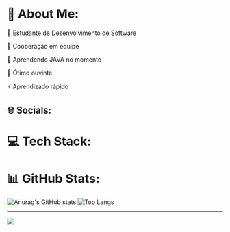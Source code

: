 # 💫 About Me:

🔭 Estudante de Desenvolvimento de Software

🤝 Cooperação em equipe

🌱 Aprendendo JAVA no momento

💬 Ótimo ouvinte

⚡ Aprendizado rápido


## 🌐 Socials:


# 💻 Tech Stack:


# 📊 GitHub Stats:


![Anurag's GitHub stats](https://github-readme-stats.vercel.app/api?username=Schuab3000s&show_icons=true&theme=gotham&include_all_commits=true&card_width=300)
![Top Langs](https://github-readme-stats.vercel.app/api/top-langs/?username=Schuab3000s&hide_progress=false&layout=compact&theme=gotham&card_width=300)

---
[![](https://visitcount.itsvg.in/api?id=Schuab3000s&icon=0&color=0)](https://visitcount.itsvg.in)

<!-- Proudly created with GPRM ( https://gprm.itsvg.in ) -->
